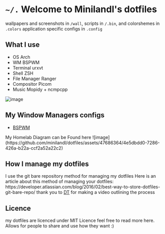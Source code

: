 <h1> <code>~/.</code> Welcome to Minilandl's dotfiles</h1>

<p align="left"> wallpapers and screenshots in <code>/wall</code>, scripts in <code>/.bin</code>, and colorshemes in <code>.colors</code> application specific configs in <code>.config</code></p>

<h2> What I use </h2>
<ul>
   <li>OS Arch</li>
  <li>WM BSPWM</li>
  <li>Terminal urxvt</li>
  <li>Shell ZSH</li>
  <li>File Manager Ranger</li>
  <li>Compositor Picom</li>
  <li>Music Mopidy + ncmpcpp</li>
</ul> 

![image](https://user-images.githubusercontent.com/47686364/111281759-41055c80-8678-11eb-8abe-9d351b864680.png)

<h2> My Window Managers configs</h1>
<ul>
  <li><a href="https://github.com/minilandl/dotfiles/blob/master/.config/bspwm/README.md">BSPWM</a></li>
</ul> 
My Homelab Diagram can be Found here 
![image](https://github.com/minilandl/dotfiles/assets/47686364/4e5dbdd0-7286-426a-b22a-ccf2a52a22c2)


<h2>How I manage my dotfiles</h2>
<p align="left"> I use the git bare repository method for managing my dotfiles  Here is an article about this method of managing your dotfiles: https://developer.atlassian.com/blog/2016/02/best-way-to-store-dotfiles-git-bare-repo/ thank you to <a href="https://gitlab.com/dwt1/dotfiles/-/tree/master#license">DT</a> for making a video outlining the process</p>

<h2>Licence</h2>
 <p>my dotfiles are licenced under MIT Licence feel free to read more here. Allows for people to share and use how they want :)</p>
